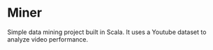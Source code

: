 # Miner

Simple data mining project built in Scala. It uses a Youtube dataset to analyze video performance.
